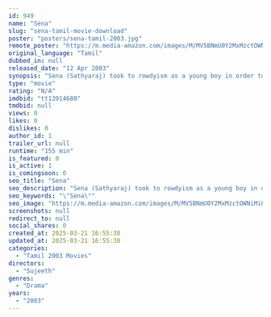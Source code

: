 ```yaml
---
id: 949
name: "Sena"
slug: "sena-tamil-movie-download"
poster: "posters/sena-tamil-2003.jpg"
remote_poster: "https://m.media-amazon.com/images/M/MV5BNmU0Y2MxMzctOWNiMi00MGQwLWIwMzgtYTY3NWE1YzA2Njc2XkEyXkFqcGdeQXVyMTEzNzg0Mjkx._V1_SX300.jpg"
original_language: "Tamil"
dubbed_in: null
released_date: "12 Apr 2003"
synopsis: "Sena (Sathyaraj) took to rowdyism as a young boy in order to feed his brother Vikram (Aravind Akash). Vikram hates rowdyism and wants Sena to stop his activities. There is a gang war between Mastan Bhai (Anandaraj) and Naaga's (Ch..."
type: "movie"
rating: "N/A"
imdbid: "tt13914680"
tmdbid: null
views: 0
likes: 0
dislikes: 0
author_id: 1
trailer_url: null
runtime: "155 min"
is_featured: 0
is_active: 1
is_comingsoon: 0
seo_title: "Sena"
seo_description: "Sena (Sathyaraj) took to rowdyism as a young boy in order to feed his brother Vikram (Aravind Akash). Vikram hates rowdyism and wants Sena to stop his activities. There is a gang war between Mastan Bhai (Anandaraj) and Naaga's (Ch..."
seo_keywords: "\"Sena\""
seo_image: "https://m.media-amazon.com/images/M/MV5BNmU0Y2MxMzctOWNiMi00MGQwLWIwMzgtYTY3NWE1YzA2Njc2XkEyXkFqcGdeQXVyMTEzNzg0Mjkx._V1_SX300.jpg"
screenshots: null
redirect_to: null
social_shares: 0
created_at: 2025-03-21 16:55:38
updated_at: 2025-03-21 16:55:38
categories:
  - "Tamil 2003 Movies"
directors:
  - "Sujeeth"
genres:
  - "Drama"
years:
  - "2003"
---
```

